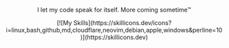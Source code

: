 <p align="center">I let my code speak for itself. More coming sometime™</p>
<div align="center">
[![My Skills](https://skillicons.dev/icons?i=linux,bash,github,md,cloudflare,neovim,debian,apple,windows&perline=10)](https://skillicons.dev)
</div>
